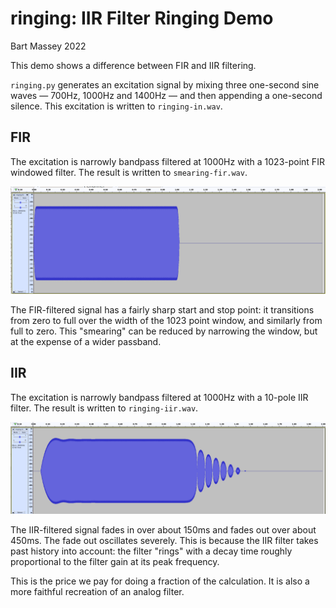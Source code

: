 # ringing: IIR Filter Ringing Demo
Bart Massey 2022

This demo shows a difference between FIR and IIR filtering.

`ringing.py` generates an excitation signal by mixing three
one-second sine waves — 700Hz, 1000Hz and 1400Hz — and then
appending a one-second silence. This excitation is written
to `ringing-in.wav`.

## FIR

The excitation is narrowly bandpass filtered at 1000Hz with
a 1023-point FIR windowed filter. The result is written to
`smearing-fir.wav`.

![FIR Smearing](smearing-fir.png)

The FIR-filtered signal has a fairly sharp start and stop
point: it transitions from zero to full over the width of
the 1023 point window, and similarly from full to zero. This
"smearing" can be reduced by narrowing the window, but at
the expense of a wider passband.

## IIR

The excitation is narrowly bandpass filtered at 1000Hz with
a 10-pole IIR filter. The result is written to
`ringing-iir.wav`.

![IIR Ringing](ringing-iir.png)

The IIR-filtered signal fades in over about 150ms and fades
out over about 450ms. The fade out oscillates severely.
This is because the IIR filter takes past history into
account: the filter "rings" with a decay time roughly
proportional to the filter gain at its peak frequency.

This is the price we pay for doing a fraction of the
calculation. It is also a more faithful recreation of an
analog filter.
